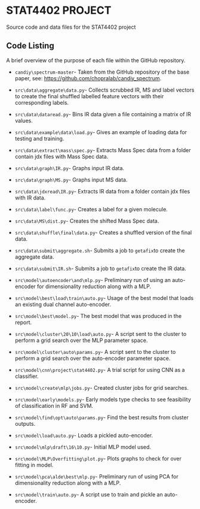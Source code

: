 # STAT4402 PROJECT
Source code and data files for the STAT4402 project

## Code Listing
A brief overview of the purpose of each file within the GitHub repository.


- `candiy\spectrum-master`- Taken from the GitHub repository of the base paper, see: https://github.com/chopralab/candiy_spectrum.

- `src\data\aggregate\data.py`- Collects scrubbed IR, MS and label vectors to create the final shuffled labelled feature vectors with their corresponding labels.

- `src\data\dataread.py`- Bins IR data given a file containing a matrix of IR values.

- `src\data\example\data\load.py`- Gives an example of loading data for testing and training.

- `src\data\extract\mass\spec.py`- Extracts Mass Spec data from a folder contain jdx files with Mass Spec data.

- `src\data\graph\IR.py`- Graphs input IR data.

- `src\data\graph\MS.py`- Graphs input MS data.

- `src\data\jdxread\IR.py`- Extracts IR data from a folder contain jdx files with IR data.

- `src\data\label\func.py`- Creates a label for a given molecule.

- `src\data\MS\dist.py`- Creates the shifted Mass Spec data.

- `src\data\shuffle\final\data.py`- Creates a shuffled version of the final data.

- `src\data\submit\aggregate.sh`- Submits a job to `getafix`to create the aggregate data.

- `src\data\submit\IR.sh`- Submits a job to `getafix`to create the IR data.

- `src\model\autoencoder\and\mlp.py`- Preliminary run of using an auto-encoder for dimensionality reduction along with a MLP.

- `src\model\best\load\train\auto.py`- Usage of the best model that loads an existing dual channel auto-encoder.

- `src\model\best\model.py`- The best model that was produced in the report.

- `src\model\cluster\20\10\load\auto.py`- A script sent to the cluster to perform a grid search over the MLP parameter space.

- `src\model\cluster\auto\params.py`- A script sent to the cluster to perform a grid search over the auto-encoder parameter space.

- `src\model\cnn\project\stat4402.py`- A trial script for using CNN as a classifier.

- `src\model\create\mlp\jobs.py`- Created cluster jobs for grid searches.

- `src\model\early\models.py`- Early models type checks to see feasibility of classification in RF and SVM.

- `src\model\find\opt\auto\params.py`- Find the best results from cluster outputs.

- `src\model\load\auto.py`- Loads a pickled auto-encoder.

- `src\model\mlp\draft\16\10.py`- Initial MLP model used.

- `src\model\MLP\Overfitting\plot.py`- Plots graphs to check for over fitting in model.

- `src\model\pca\alde\best\mlp.py`- Preliminary run of using PCA for dimensionality 
reduction along with a MLP.
- `src\model\train\auto.py`- A script use to train and pickle an auto-encoder.
